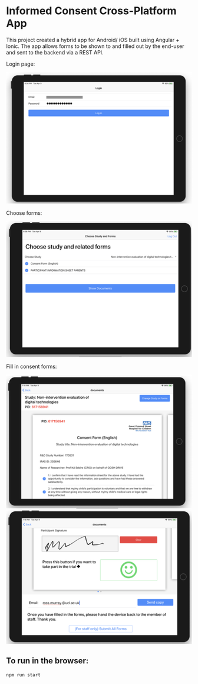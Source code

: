 # Informed Consent Cross-Platform App

This project created a hybrid app for Android/ iOS built using Angular + Ionic. The app allows forms to be shown to and filled out by the end-user and sent to the backend via a REST API.

Login page: 

![login](screenshots/login.png)

Choose forms: 

![login](screenshots/choose.png)

Fill in consent forms:

![consent 1](screenshots/consent1.png)
![consent 1](screenshots/consent2.png)

## To run in the browser:

    npm run start
